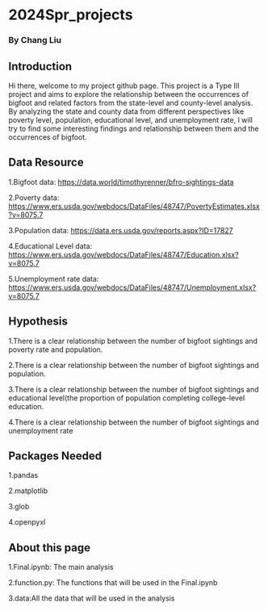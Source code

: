 # 2024Spr_projects
### By Chang Liu


## Introduction
Hi there, welcome to my project github page. This project is a Type III project and aims to explore the relationship 
between the occurrences of bigfoot and related factors from the state-level and
county-level analysis.
By analyzing the state and county data from different perspectives like poverty level, 
population, educational level, and unemployment rate, 
I will try to find some interesting findings and relationship between them
and the occurrences of bigfoot. 

## Data Resource

1.Bigfoot data: https://data.world/timothyrenner/bfro-sightings-data

2.Poverty data: https://www.ers.usda.gov/webdocs/DataFiles/48747/PovertyEstimates.xlsx?v=8075.7

3.Population data: https://data.ers.usda.gov/reports.aspx?ID=17827

4.Educational Level data: https://www.ers.usda.gov/webdocs/DataFiles/48747/Education.xlsx?v=8075.7

5.Unemployment rate data: https://www.ers.usda.gov/webdocs/DataFiles/48747/Unemployment.xlsx?v=8075.7

## Hypothesis
1.There is a clear relationship between the number of bigfoot sightings and poverty rate and population.

2.There is a clear relationship between the number of bigfoot sightings and population.

3.There is a clear relationship between the number of bigfoot sightings and educational level(the proportion of population completing college-level education.

4.There is a clear relationship between the number of bigfoot sightings and unemployment rate

## Packages Needed
1.pandas

2.matplotlib

3.glob

4.openpyxl

## About this page
1.Final.ipynb: The main analysis

2.function.py: The functions that will be used in the Final.ipynb

3.data:All the data that will be used in the analysis

